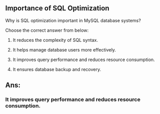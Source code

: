 ## Importance of SQL Optimization

Why is SQL optimization important in MySQL database systems?

Choose the correct answer from below:

  1. It reduces the complexity of SQL syntax.

  2. It helps manage database users more effectively.

  3. It improves query performance and reduces resource consumption.

  4. It ensures database backup and recovery.

## Ans:
### It improves query performance and reduces resource consumption.

